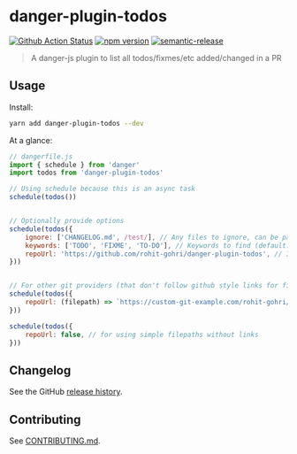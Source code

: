 # danger-plugin-todos

[![Github Action Status](https://github.com/rohit-gohri/danger-plugin-todos/workflows/Build/badge.svg?branch=master)](https://github.com/rohit-gohri/danger-plugin-todos/actions?query=branch%3Amaster)
[![npm version](https://badge.fury.io/js/danger-plugin-todos.svg)](https://badge.fury.io/js/danger-plugin-todos)
[![semantic-release](https://img.shields.io/badge/%20%20%F0%9F%93%A6%F0%9F%9A%80-semantic--release-e10079.svg)](https://github.com/semantic-release/semantic-release)

> A danger-js plugin to list all todos/fixmes/etc added/changed in a PR

## Usage

Install:

```sh
yarn add danger-plugin-todos --dev
```

At a glance:

```js
// dangerfile.js
import { schedule } from 'danger'
import todos from 'danger-plugin-todos'

// Using schedule because this is an async task
schedule(todos())


// Optionally provide options
schedule(todos({
    ignore: ['CHANGELOG.md', /test/], // Any files to ignore, can be part of filename or regex pattern to match (default: [])
    keywords: ['TODO', 'FIXME', 'TO-DO'], // Keywords to find (default: ['TODO', 'FIXME'])
    repoUrl: 'https://github.com/rohit-gohri/danger-plugin-todos', // If using github provide the repo url (default: true - tries picks from package.json -> repository.url)
}))


// For other git providers (that don't follow github style links for files) provide a custom function to turn filepaths into links for the specific commit
schedule(todos({
    repoUrl: (filepath) => `https://custom-git-example.com/rohit-gohri/danger-plugin-todos/tree/${danger.git.commits[0].sha}/${filepath}`,
}))

schedule(todos({
    repoUrl: false, // for using simple filepaths without links
}))
```

## Changelog

See the GitHub [release history](https://github.com/rohit-gohri/danger-plugin-todos/releases).

## Contributing

See [CONTRIBUTING.md](CONTRIBUTING.md).
